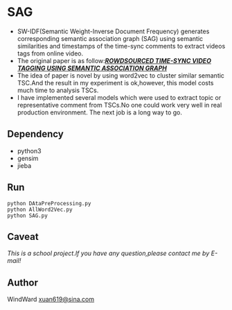 # SAG
* SW-IDF(Semantic Weight-Inverse Document Frequency) generates corresponding semantic association graph (SAG) using semantic similarities and timestamps of the time-sync comments to extract videos tags from online video.
* The original paper is as follow:[***ROWDSOURCED TIME-SYNC VIDEO TAGGING USING SEMANTIC ASSOCIATION GRAPH***](http://csc.sjtu.edu.cn/doc/2017-3.pdf)
* The idea of paper is novel by using word2vec to cluster similar semantic TSC.And the result in my experiment is ok,however, this model costs much time to analysis TSCs.
* I have implemented several models which were used to extract topic or representative comment from TSCs.No one could work very well in real production environment. The next job is a long way to go.
## Dependency
* python3
* gensim
* jieba

## Run
```
python DAtaPreProcessing.py
python AllWord2Vec.py
python SAG.py
```
## Caveat
*This is a school project.If you have any question,please contact me by E-mail!*

## Author
WindWard <xuan619@sina.com>



